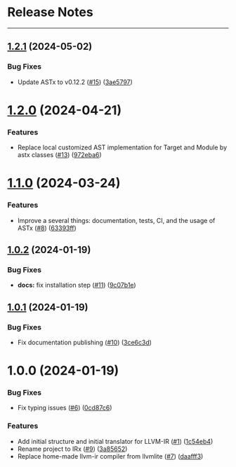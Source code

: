 # Release Notes
---

## [1.2.1](https://github.com/arxlang/irx/compare/1.2.0...1.2.1) (2024-05-02)


### Bug Fixes

* Update ASTx to v0.12.2 ([#15](https://github.com/arxlang/irx/issues/15)) ([3ae5797](https://github.com/arxlang/irx/commit/3ae57979b1f9f7a7741a14001d153b0981d80d5a))

# [1.2.0](https://github.com/arxlang/irx/compare/1.1.0...1.2.0) (2024-04-21)


### Features

* Replace local customized AST implementation for Target and Module by astx classes ([#13](https://github.com/arxlang/irx/issues/13)) ([972eba6](https://github.com/arxlang/irx/commit/972eba6cbd0ba94f8425fa4d69788a56685aa1aa))

# [1.1.0](https://github.com/arxlang/irx/compare/1.0.2...1.1.0) (2024-03-24)


### Features

* Improve a several things: documentation, tests, CI, and the usage of ASTx ([#8](https://github.com/arxlang/irx/issues/8)) ([63393ff](https://github.com/arxlang/irx/commit/63393ff02fee059174474876a334623a4e23204f))

## [1.0.2](https://github.com/arxlang/irx/compare/1.0.1...1.0.2) (2024-01-19)


### Bug Fixes

* **docs:** fix installation step ([#11](https://github.com/arxlang/irx/issues/11)) ([9c07b1e](https://github.com/arxlang/irx/commit/9c07b1e98be3f3495dc442dbef1762244bfe523c))

## [1.0.1](https://github.com/arxlang/irx/compare/1.0.0...1.0.1) (2024-01-19)


### Bug Fixes

* Fix documentation publishing ([#10](https://github.com/arxlang/irx/issues/10)) ([3ce6c3d](https://github.com/arxlang/irx/commit/3ce6c3d2a188764a944cc1d8af955028ec3b61f4))

# 1.0.0 (2024-01-19)


### Bug Fixes

* Fix typing issues ([#6](https://github.com/arxlang/irx/issues/6)) ([0cd87c6](https://github.com/arxlang/irx/commit/0cd87c62c18966b584e966f523e7c9ddf34d0b7c))


### Features

* Add initial structure and initial translator for LLVM-IR ([#1](https://github.com/arxlang/irx/issues/1)) ([1c54eb4](https://github.com/arxlang/irx/commit/1c54eb474e9a53c97f7540435126972117e3d7a9))
* Rename project to IRx ([#9](https://github.com/arxlang/irx/issues/9)) ([3a85652](https://github.com/arxlang/irx/commit/3a85652650f723e787243be0e629cd7e21830a7f))
* Replace home-made llvm-ir compiler from llvmlite ([#7](https://github.com/arxlang/irx/issues/7)) ([daafff3](https://github.com/arxlang/irx/commit/daafff34201af60f3f08167a936f8edfa331d38a))
